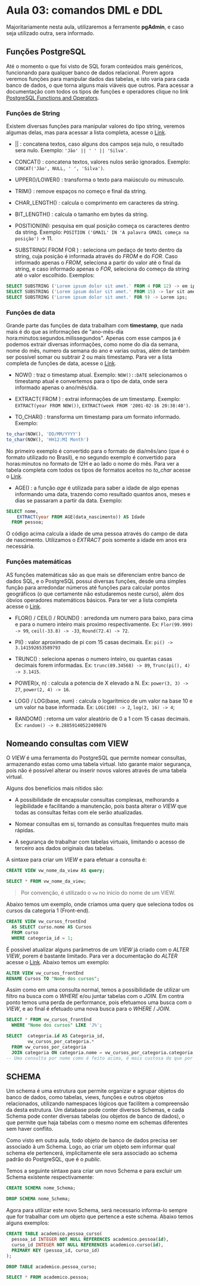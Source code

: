# Aula 03: comandos DML e DDL

Majoritariamente nesta aula, utilizaremos a ferramente **pgAdmin**, e caso seja utilizado outra, sera informado.

## Funções PostgreSQL

Até o momento o que foi visto de SQL foram conteúdos mais genéricos, funcionando para qualquer banco de dados relacional. Porem agora veremos funções para manipular dados das tabelas, e isto varia para cada banco de dados, o que torna alguns mais viáveis que outros. Para acessar a documentação com todos os tipos de funções e operadores clique no link <a href="https://www.postgresql.org/docs/current/functions.html">PostgreSQL Functions and Operators</a>.

### Funções de String

Existem diversas funções para manipular valores do tipo string, veremos algumas delas, mas para acessar a lista completa, acesse o <a href="https://www.postgresql.org/docs/current/functions-string.html">Link</a>.

- || : concatena textos, caso alguns dos campos seja nulo, o resultado sera nulo. Exemplo: `'Jão' || ' ' || 'Silva'`.

- CONCAT() : concatena textos, valores nulos serão ignorados. Exemplo: `CONCAT('Jão', NULL, ' ', 'Silva')`.

- UPPER()/LOWER() : transforma o texto para maiúsculo ou minusculo.

- TRIM() : remove espaços no começo e final da string.

- CHAR_LENGTH() : calcula o comprimento em caracteres da string.

- BIT_LENGTH() : calcula o tamanho em bytes da string.

- POSITION(IN): pesquisa em qual posição começa os caracteres dentro da string. Exemplo: `POSITION ('GMAIL' IN 'A palavra GMAIL começa na posição')` -> 11.

- SUBSTRING( FROM FOR ) : seleciona um pedaço de texto dentro da string, cuja posição é informada através do *FROM* e do *FOR*. Caso informado apenas o *FROM*, seleciona a partir do valor até o final da string, e caso informado apenas o *FOR*, seleciona do começo da string até o valor escolhido. Exemplos:

```sql
SELECT SUBSTRING ('Lorem ipsum dolor sit amet.' FROM 4 FOR 12) -> em ipsum dol;
SELECT SUBSTRING ('Lorem ipsum dolor sit amet.' FROM 15) -> lor sit amet.;
SELECT SUBSTRING ('Lorem ipsum dolor sit amet.' FOR 9) -> Lorem ips;
```

### Funções de data

Grande parte das funções de data trabalham com **timestamp**, que nada mais é do que as informações de "ano-mês-dia hora:minutos:segundos.milissegundos". Apenas com esse campos ja é podemos extrair diversas informações, como nome do dia da semana, nome do mês, numero da semana do ano e varias outras, além de também ser possível somar ou subtrair 2 ou mais timestamp. Para ver a lista completa de funções de data, acesse o <a href="https://www.postgresql.org/docs/current/functions-datetime.html">Link</a>.

- NOW() : traz o timestamp atual. Exemplo: `NOW()::DATE` selecionamos o timestamp atual e convertemos para o tipo de data, onde sera informado apenas o ano/mês/dia.

- EXTRACT( FROM ) : extrai informações de um timestamp. Exemplo: `EXTRACT(year FROM NOW())`, `EXTRACT(week FROM '2001-02-16 20:38:40')`.

- TO_CHAR() : transforma um timestamp para um formato informado. Exemplo:

```sql
to_char(NOW(), 'DD/MM/YYYY')
to_char(NOW(), 'HH12:MI Month')
```

No primeiro exemplo é convertido para o formato de dia/mês/ano (que é o formato utilizado no Brasil), e no segundo exemplo é convertido para horas:minutos no formato de 12H e ao lado o nome do mês. Para ver a tabela completa com todos os tipos de formatos aceitos no *to_char* acesse o <a href="https://www.postgresql.org/docs/current/functions-formatting.html#FUNCTIONS-FORMATTING-DATETIME-TABLE">Link</a>.

- AGE() : a função *age* é utilizada para saber a idade de algo epenas informando uma data, trazendo como resultado quantos anos, meses e dias se passaram a partir da data. Exemplo:

```sql
SELECT nome,
    EXTRACT(year FROM AGE(data_nascimento)) AS Idade
  FROM pessoa;
```

O código acima calcula a idade de uma pessoa através do campo de data de nascimento. Utilizamos o *EXTRACT* pois somente a idade em anos era necessária.

### Funções matemáticas

AS funções matemáticas são as que mais se diferenciam entre banco de dados SQL, e o PostgreSQL possui diversas funções, desde uma simples função para arredondar números até funções para calcular pontos geográficos (o que certamente não estudaremos neste curso), além dos óbvios operadores matemáticos básicos. Para ter ver a lista completa acesse o <a href="https://www.postgresql.org/docs/current/functions-math.html">Link</a>.

- FLOR() / CEIL() / ROUND() : arredonda um numero para baixo, para cima e para o numero inteiro mais proximo respectivamente. Ex: `Flor(99.999) -> 99`, `ceil(-33.8) -> -33`, `Round(72.4) -> 72`.

- PI() : valor aproximado de pi com 15 casas decimais. Ex: `pi() -> 3.141592653589793`

- TRUNC() : seleciona apenas o numero inteiro, ou quantas casas decimais forem informadas. Ex: `trunc(89.34568) -> 89`, `Trunc(pi(), 4) -> 3.1415`.

- POWER(x, n) : calcula a potencia de X elevado a N. Ex: `power(3, 3) -> 27`, `power(2, 4) -> 16`.

- LOG() / LOG(base, num) : calcula o logarítmico de um valor na base 10 e um valor na base informada. Ex: `LOG(100) -> 2`, `log(2, 16) -> 4`;

- RANDOM() : retorna um valor aleatório de 0 a 1  com 15 casas decimais. Ex: `random() -> 0.28859140522409876`

## Nomeando consultas com VIEW

O *VIEW* é uma ferramenta do PostgreSQL que permite nomear consultas, armazenando estas como uma tabela virtual. Isto garante maior segurança, pois não é possível alterar ou inserir novos valores através de uma tabela virtual.

Alguns dos benefícios mais nítidos são:

- A possibilidade de encapsular consultas complexas, melhorando a legibilidade e facilitando a manutenção, pois basta alterar o *VIEW* que todas as consultas feitas com ele serão atualizadas.

- Nomear consultas em si, tornando as consultas frequentes muito mais rápidas.

- A segurança de trabalhar com tabelas virtuais, limitando o acesso de terceiro aos dados originais das tabelas.

A sintaxe para criar um *VIEW* e para efetuar a consulta é:

```sql
CREATE VIEW vw_nome_da_view AS query;

SELECT * FROM vw_nome_da_view;
```

> Por convenção, é utilizado o `vw` no inicio do nome de um VIEW.

Abaixo temos um exemplo, onde criamos uma query que seleciona todos os cursos da categoria 1 (Front-end).

```sql
CREATE VIEW vw_cursos_frontEnd
  AS SELECT curso.nome AS Cursos
  FROM curso
  WHERE categoria_id = 1;
```

É possível atualizar alguns parâmetros de um *VIEW* já criado com o *ALTER VIEW*, porem é bastante limitado. Para ver a documentação do *ALTER* acesse o <a href="https://www.postgresql.org/docs/current/sql-alterview.html">Link</a>. Abaixo temos um exemplo:

```sql
ALTER VIEW vw_cursos_frontEnd
RENAME Cursos TO "Nome dos cursos";
```

Assim como em uma consulta normal, temos a possibilidade de utilizar um filtro na busca com o *WHERE* e/ou juntar tabelas com o *JOIN*. Em contra ponto temos uma perda de performance, pois efetuamos uma busca com o *VIEW*, e ao final é efetuado uma nova busca para o *WHERE* / *JOIN*.

```sql
SELECT * FROM vw_cursos_frontEnd
  WHERE "Nome dos cursos" LIKE 'J%';

SELECT  categoria.id AS Categoria_id,
        vw_cursos_por_categoria.*
  FROM vw_cursos_por_categoria
  JOIN categoria ON categoria.nome = vw_cursos_por_categoria.categoria;
-- Uma consulta por nome como é feito acima, é mais custosa do que por ID por exemplo.
```

## SCHEMA

Um schema é uma estrutura que permite organizar e agrupar objetos do banco de dados, como tabelas, views, funções e outros objetos relacionados, utilizando namespaces lógicos que facilitem a compreensão da desta estrutura. Um database pode conter diversos Schemas, e cada Schema pode conter diversas tabelas (ou objetos de banco de dados), o que permite que haja tabelas com o mesmo nome em schemas diferentes sem haver conflito.

Como visto em outra aula, todo objeto de banco de dados precisa ser associado à um Schema. Logo, ao criar um objeto sem informar qual schema ele pertencerá, implicitamente ele sera associado ao schema padrão do PostgreSQL, que é o *public*.

Temos a seguinte sintaxe para criar um novo Schema e para excluir um Schema existente respectivamente:

```sql
CREATE SCHEMA nome_Schema;

DROP SCHEMA nome_Schema;
```

Agora para utilizar este novo Schema, será necessario informa-lo sempre que for trabalhar com um objeto que pertence a este schema. Abaixo temos alguns exemplos:

```sql
CREATE TABLE academico.pessoa_curso(
  pessoa_id INTEGER NOT NULL REFERENCES academico.pessoa(id),
  curso_id INTEGER NOT NULL REFERENCES academico.curso(id),
  PRIMARY KEY (pessoa_id, curso_id)
);

DROP TABLE academico.pessoa_curso;

SELECT * FROM academico.pessoa;
```
